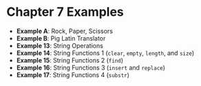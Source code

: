 # Chapter 7 Examples

- **Example A**: Rock, Paper, Scissors
- **Example B**: Pig Latin Translator
- **Example 13**: String Operations
- **Example 14**: String Functions 1 (`clear`, `empty`, `length`, and `size`)
- **Example 15**: String Functions 2 (`find`)
- **Example 16**: String Functions 3 (`insert` and `replace`)
- **Example 17**: String Functions 4 (`substr`)
